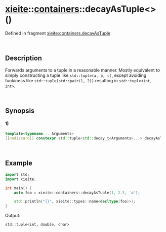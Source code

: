 # [xieite](../../xieite.md)\:\:[containers](../../containers.md)\:\:decayAsTuple\<\>\(\)
Defined in fragment [xieite:containers.decayAsTuple](../../../src/containers/decay_as_tuple.cpp)

&nbsp;

## Description
Forwards arguments to a tuple in a reasonable manner. Mostly equivalent to simply constructing a tuple like `std::tuple(a, b, c)`, except avoiding funkiness like `std::tuple(std::pair(1, 2))` resulting in `std::tuple<int, int>`.

&nbsp;

## Synopsis
#### 1)
```cpp
template<typename... Arguments>
[[nodiscard]] constexpr std::tuple<std::decay_t<Arguments>...> decayAsTuple(Arguments&&... arguments) noexcept;
```

&nbsp;

## Example
```cpp
import std;
import xieite;

int main() {
    auto foo = xieite::containers::decayAsTuple(1, 2.5, 'a');

    std::println("{}", xieite::types::name<decltype(foo)>);
}
```
Output:
```
std::tuple<int, double, char>
```
